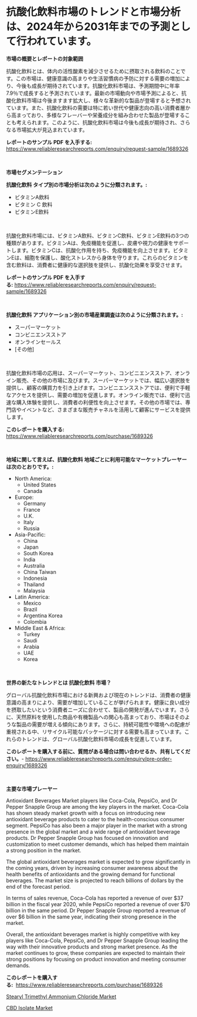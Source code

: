<p><h1>抗酸化飲料市場のトレンドと市場分析は、2024年から2031年までの予測として行われています。</h1></p><p><strong>市場の概要とレポートの対象範囲</strong></p>
<p><p>抗酸化飲料とは、体内の活性酸素を減少させるために摂取される飲料のことです。この市場は、健康意識の高まりや生活習慣病の予防に対する需要の増加により、今後も成長が期待されています。抗酸化飲料市場は、予測期間中に年率7.9％で成長すると予測されています。最新の市場動向や市場予測によると、抗酸化飲料市場は今後ますます拡大し、様々な革新的な製品が登場すると予想されています。また、抗酸化飲料の需要は特に若い世代や健康志向の高い消費者層から高まっており、多様なフレーバーや栄養成分を組み合わせた製品が登場することも考えられます。このように、抗酸化飲料市場は今後も成長が期待され、さらなる市場拡大が見込まれています。</p></p>
<p><strong>レポートのサンプル PDF を入手する:</strong> <a href="https://www.reliableresearchreports.com/enquiry/request-sample/1689326">https://www.reliableresearchreports.com/enquiry/request-sample/1689326</a></p>
<p>&nbsp;</p>
<p><strong>市場セグメンテーション</strong></p>
<p><strong>抗酸化飲料 タイプ別の市場分析は次のように分類されます。:</strong></p>
<p><ul><li>ビタミンA飲料</li><li>ビタミン C 飲料</li><li>ビタミンE飲料</li></ul></p>
<p>&nbsp;</p>
<p><p>抗酸化飲料市場には、ビタミンA飲料、ビタミンC飲料、ビタミンE飲料の3つの種類があります。ビタミンAは、免疫機能を促進し、皮膚や視力の健康をサポートします。ビタミンCは、抗酸化作用を持ち、免疫機能を向上させます。ビタミンEは、細胞を保護し、酸化ストレスから身体を守ります。これらのビタミンを含む飲料は、消費者に健康的な選択肢を提供し、抗酸化効果を享受させます。</p></p>
<p><strong>レポートのサンプル PDF を入手する:</strong>&nbsp;<a href="https://www.reliableresearchreports.com/enquiry/request-sample/1689326">https://www.reliableresearchreports.com/enquiry/request-sample/1689326</a></p>
<p>&nbsp;</p>
<p><strong> 抗酸化飲料 アプリケーション別の市場産業調査は次のように分類されます。:</strong></p>
<p><ul><li>スーパーマーケット</li><li>コンビニエンスストア</li><li>オンラインセールス</li><li>[その他]</li></ul></p>
<p>&nbsp;</p>
<p><p>抗酸化飲料市場の応用は、スーパーマーケット、コンビニエンスストア、オンライン販売、その他の市場に及びます。スーパーマーケットでは、幅広い選択肢を提供し、顧客の購買力を引き上げます。コンビニエンスストアでは、便利で手軽なアクセスを提供し、需要の増加を促進します。オンライン販売では、便利で迅速な購入体験を提供し、消費者の利便性を向上させます。その他の市場では、専門店やイベントなど、さまざまな販売チャネルを活用して顧客にサービスを提供します。</p></p>
<p><strong>このレポートを購入する:</strong>&nbsp; <a href="https://www.reliableresearchreports.com/purchase/1689326">https://www.reliableresearchreports.com/purchase/1689326</a></p>
<p>&nbsp;</p>
<p><strong>地域に関して言えば、抗酸化飲料 地域ごとに利用可能なマーケットプレーヤーは次のとおりです。:</strong></p>
<p><ul>
    <li>
        North America:
        <ul>
            <li>United States</li>
            <li>Canada</li>
        </ul>
    </li>
    <li>
        Europe:
        <ul>
            <li>Germany</li>
            <li>France</li>
            <li>U.K.</li>
            <li>Italy</li>
            <li>Russia</li>
        </ul>
    </li>
    <li>
        Asia-Pacific:
        <ul>
            <li>China</li>
            <li>Japan</li>
            <li>South Korea</li>
            <li>India</li>
            <li>Australia</li>
            <li>China Taiwan</li>
            <li>Indonesia</li>
            <li>Thailand</li>
            <li>Malaysia</li>
        </ul>
    </li>
    <li>
        Latin America:
        <ul>
            <li>Mexico</li>
            <li>Brazil</li>
            <li>Argentina Korea</li>
            <li>Colombia</li>
        </ul>
    </li>
    <li>
        Middle East & Africa:
        <ul>
            <li>Turkey</li>
            <li>Saudi</li>
            <li>Arabia</li>
            <li>UAE</li>
            <li>Korea</li>
        </ul>
    </li>
    </ul></p>
<p>&nbsp;</p>
<p><strong>世界の新たなトレンドとは 抗酸化飲料 市場？</strong></p>
<p><p>グローバル抗酸化飲料市場における新興および現在のトレンドは、消費者の健康意識の高まりにより、需要が増加していることが挙げられます。健康に良い成分を摂取したいという消費者ニーズに合わせて、製品の開発が進んでいます。さらに、天然原料を使用した商品や有機製品への関心も高まっており、市場はそのような製品の需要が増える傾向にあります。さらに、持続可能性や環境への配慮が重視される中、リサイクル可能なパッケージに対する需要も高まっています。これらのトレンドは、グローバル抗酸化飲料市場の成長を促進しています。</p></p>
<p><strong>このレポートを購入する前に、質問がある場合は問い合わせるか、共有してください。</strong>- <a href="https://www.reliableresearchreports.com/enquiry/pre-order-enquiry/1689326">https://www.reliableresearchreports.com/enquiry/pre-order-enquiry/1689326</a></p>
<p>&nbsp;</p>
<p><strong>主要な市場プレーヤー</strong></p>
<p><p>Antioxidant Beverages Market players like Coca-Cola, PepsiCo, and Dr Pepper Snapple Group are among the key players in the market. Coca-Cola has shown steady market growth with a focus on introducing new antioxidant beverage products to cater to the health-conscious consumer segment. PepsiCo has also been a major player in the market with a strong presence in the global market and a wide range of antioxidant beverage products. Dr Pepper Snapple Group has focused on innovation and customization to meet customer demands, which has helped them maintain a strong position in the market.</p><p>The global antioxidant beverages market is expected to grow significantly in the coming years, driven by increasing consumer awareness about the health benefits of antioxidants and the growing demand for functional beverages. The market size is projected to reach billions of dollars by the end of the forecast period.</p><p>In terms of sales revenue, Coca-Cola has reported a revenue of over $37 billion in the fiscal year 2020, while PepsiCo reported a revenue of over $70 billion in the same period. Dr Pepper Snapple Group reported a revenue of over $6 billion in the same year, indicating their strong presence in the market.</p><p>Overall, the antioxidant beverages market is highly competitive with key players like Coca-Cola, PepsiCo, and Dr Pepper Snapple Group leading the way with their innovative products and strong market presence. As the market continues to grow, these companies are expected to maintain their strong positions by focusing on product innovation and meeting consumer demands.</p></p>
<p><strong>このレポートを購入する:</strong>&nbsp;&nbsp;<a href="https://www.reliableresearchreports.com/purchase/1689326">https://www.reliableresearchreports.com/purchase/1689326</a></p>
<p><p><a href="https://github.com/Sherrillcrooksxa8i18ucf2m/Market-Research-Report-List-1/blob/main/stearyl-trimethyl-ammonium-chloride-market.md">Stearyl Trimethyl Ammonium Chloride Market</a></p><p><a href="https://summer-dogwood-3e9.notion.site/CBD-Isolate-Market-Furnish-Information-about-Market-Size-Market-Share-Market-Dynamics-and-Project-7015dcd70f81436d8c49872a2fecdffa">CBD Isolate Market</a></p></p>